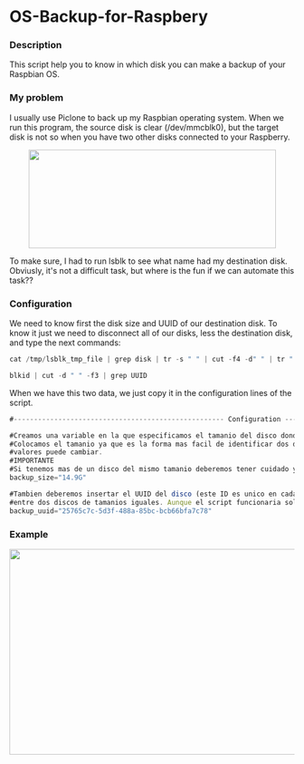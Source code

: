 # OS-Backup-for-Raspbery
### Description
This script help you to know in which disk you can make a backup of your Raspbian OS.

### My problem
I usually use Piclone to back up my Raspbian operating system. When we run this program, the source disk is clear (/dev/mmcblk0), but the target disk is not so when you have two other disks connected to your Raspberry.

<p align="center">
  <img width="437" height="174" src="https://github.com/davidahid/OS-Backup-for-Raspbery/blob/master/problem.png">
</p>

To make sure, I had to run lsblk to see what name had my destination disk. Obviusly, it's not a difficult task, but where is the fun if we can automate this task??

### Configuration
We need to know first the disk size and UUID of our destination disk. To know it just we need to disconnect all of our disks, less the destination disk, and type the next commands:
```js
cat /tmp/lsblk_tmp_file | grep disk | tr -s " " | cut -f4 -d" " | tr " " "\t"
```
```js
blkid | cut -d " " -f3 | grep UUID
```

When we have this two data, we just copy it in the configuration lines of the script.
```js
#---------------------------------------------------- Configuration ----------------------------------------------------

#Creamos una variable en la que especificamos el tamanio del disco donde queremos hacer la copia de seguridad.
#Colocamos el tamanio ya que es la forma mas facil de identificar dos discos con el lsblk, ya que el resto de 
#valores puede cambiar.
#IMPORTANTE
#Si tenemos mas de un disco del mismo tamanio deberemos tener cuidado y corroborar que es correcto.
backup_size="14.9G"

#Tambien deberemos insertar el UUID del disco (este ID es unico en cada disco). De esta manera podemos diferenciar 
#entre dos discos de tamanios iguales. Aunque el script funcionaria solo con este ID, es mejor dejar dos valores por asegurar...
backup_uuid="25765c7c-5d3f-488a-85bc-bcb66bfa7c78"
```

### Example
<p align="center">
  <img width="770" height="363" src="https://github.com/davidahid/Linux-files-browser/blob/master/example.png">
</p>
